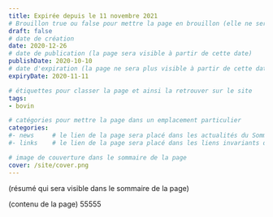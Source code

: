 ```yaml
---
title: Expirée depuis le 11 novembre 2021
# Brouillon true ou false pour mettre la page en brouillon (elle ne sera pas accessible sur le site)
draft: false 
# date de création
date: 2020-12-26 
# date de publication (la page sera visible à partir de cette date)
publishDate: 2020-10-10 
# date d'expiration (la page ne sera plus visible à partir de cette date)
expiryDate: 2020-11-11  

# étiquettes pour classer la page et ainsi la retrouver sur le site
tags: 
- bovin

# catégories pour mettre la page dans un emplacement particulier
categories: 
#- news 	# le lien de la page sera placé dans les actualités du Sommaire général
#- links    # le lien de la page sera placé dans les liens invariants du Sommaire général

# image de couverture dans le sommaire de la page
cover: /site/cover.png
---
```


(résumé qui sera visible dans le sommaire de la page)

<!--more-->

(contenu de la page)
55555